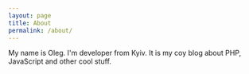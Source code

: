 ```yaml
---
layout: page
title: About
permalink: /about/
---
```


My name is Oleg. I'm developer from Kyiv. It is my coy blog about PHP, JavaScript and other cool stuff.
